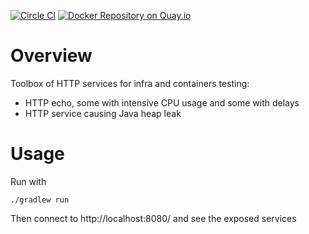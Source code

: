 [![Circle CI](https://circleci.com/gh/legdba/servicebox.svg?style=svg)](https://circleci.com/gh/legdba/servicebox)
[![Docker Repository on Quay.io](https://quay.io/repository/legdba/servicebox/status "Docker Repository on Quay.io")](https://quay.io/repository/legdba/servicebox)
# Overview
Toolbox of HTTP services for infra and containers testing:
* HTTP echo, some with intensive CPU usage and some with delays
* HTTP service causing Java heap leak

# Usage
Run with
```
./gradlew run
```

Then connect to http://localhost:8080/ and see the exposed services
